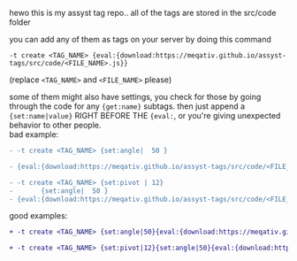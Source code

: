hewo this is my assyst tag repo..
all of the tags are stored in the src/code folder

you can add any of them as tags on your server by doing this command
```
-t create <TAG_NAME> {eval:{download:https://meqativ.github.io/assyst-tags/src/code/<FILE_NAME>.js}}
```
(replace `<TAG_NAME>` and `<FILE_NAME>` please)

some of them might also have settings, you check for those by going through the code for any `{get:name}` subtags.
then just append a `{set:name|value}` RIGHT BEFORE THE `{eval:`, or you're giving unexpected behavior to other people.<br/>
bad example: 
```diff
- -t create <TAG_NAME> {set:angle|  50 }

- {eval:{download:https://meqativ.github.io/assyst-tags/src/code/<FILE_NAME>.js}}
```
```diff
- -t create <TAG_NAME> {set:pivot | 12}
-       {set:angle|  50 }
- {eval:{download:https://meqativ.github.io/assyst-tags/src/code/<FILE_NAME>.js}}
```
good examples: 
```diff
+ -t create <TAG_NAME> {set:angle|50}{eval:{download:https://meqativ.github.io/assyst-tags/src/code/<FILE_NAME>.js}}
```
```diff
+ -t create <TAG_NAME> {set:pivot|12}{set:angle|50}{eval:{download:https://meqativ.github.io/assyst-tags/src/code/<FILE_NAME>.js}}
```
